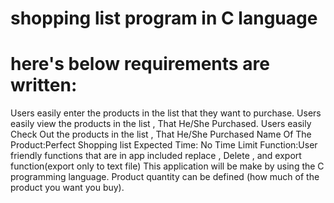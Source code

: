 # shopping list program in C language

# here's below requirements are written:
 
Users easily enter the products in the list that they want to purchase.
Users easily view the  products in the list , That He/She Purchased.
Users easily Check Out  the  products in the list , That He/She Purchased
Name Of The Product:Perfect Shopping list 
Expected Time: No Time Limit
Function:User friendly functions that are in app included replace , Delete , and export function(export only to text file)
This application will be make by using the C programming language. 
Product quantity can be defined (how much of the product you want you buy).

# 


